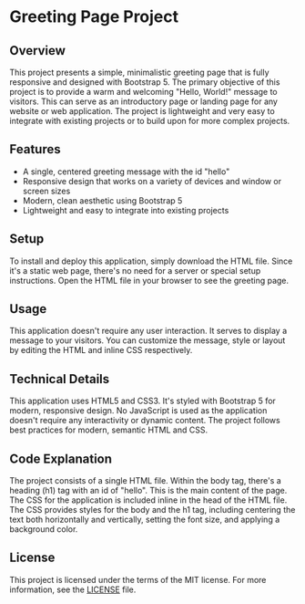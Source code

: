 # Greeting Page Project

## Overview
This project presents a simple, minimalistic greeting page that is fully responsive and designed with Bootstrap 5. The primary objective of this project is to provide a warm and welcoming "Hello, World!" message to visitors. This can serve as an introductory page or landing page for any website or web application. The project is lightweight and very easy to integrate with existing projects or to build upon for more complex projects.

## Features
- A single, centered greeting message with the id "hello"
- Responsive design that works on a variety of devices and window or screen sizes
- Modern, clean aesthetic using Bootstrap 5
- Lightweight and easy to integrate into existing projects

## Setup
To install and deploy this application, simply download the HTML file. Since it's a static web page, there's no need for a server or special setup instructions. Open the HTML file in your browser to see the greeting page.

## Usage
This application doesn't require any user interaction. It serves to display a message to your visitors. You can customize the message, style or layout by editing the HTML and inline CSS respectively.

## Technical Details
This application uses HTML5 and CSS3. It's styled with Bootstrap 5 for modern, responsive design. No JavaScript is used as the application doesn't require any interactivity or dynamic content. The project follows best practices for modern, semantic HTML and CSS.

## Code Explanation
The project consists of a single HTML file. Within the body tag, there's a heading (h1) tag with an id of "hello". This is the main content of the page. The CSS for the application is included inline in the head of the HTML file. The CSS provides styles for the body and the h1 tag, including centering the text both horizontally and vertically, setting the font size, and applying a background color.

## License
This project is licensed under the terms of the MIT license. For more information, see the [LICENSE](LICENSE) file.